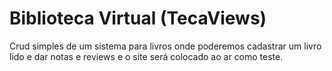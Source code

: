 # Biblioteca Virtual (TecaViews)
Crud simples de um sistema para livros onde poderemos cadastrar um livro lido e dar notas e reviews e o site será colocado ao ar como teste.
